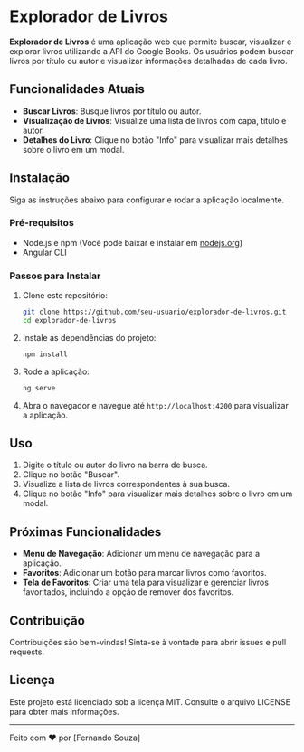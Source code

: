 # Explorador de Livros

**Explorador de Livros** é uma aplicação web que permite buscar, visualizar e explorar livros utilizando a API do Google Books. Os usuários podem buscar livros por título ou autor e visualizar informações detalhadas de cada livro.

## Funcionalidades Atuais

- **Buscar Livros**: Busque livros por título ou autor.
- **Visualização de Livros**: Visualize uma lista de livros com capa, título e autor.
- **Detalhes do Livro**: Clique no botão "Info" para visualizar mais detalhes sobre o livro em um modal.

## Instalação

Siga as instruções abaixo para configurar e rodar a aplicação localmente.

### Pré-requisitos

- Node.js e npm (Você pode baixar e instalar em [nodejs.org](https://nodejs.org/))
- Angular CLI

### Passos para Instalar

1. Clone este repositório:
    ```bash
    git clone https://github.com/seu-usuario/explorador-de-livros.git
    cd explorador-de-livros
    ```

2. Instale as dependências do projeto:
    ```bash
    npm install
    ```

3. Rode a aplicação:
    ```bash
    ng serve
    ```

4. Abra o navegador e navegue até `http://localhost:4200` para visualizar a aplicação.

## Uso

1. Digite o título ou autor do livro na barra de busca.
2. Clique no botão "Buscar".
3. Visualize a lista de livros correspondentes à sua busca.
4. Clique no botão "Info" para visualizar mais detalhes sobre o livro em um modal.

## Próximas Funcionalidades

- **Menu de Navegação**: Adicionar um menu de navegação para a aplicação.
- **Favoritos**: Adicionar um botão para marcar livros como favoritos.
- **Tela de Favoritos**: Criar uma tela para visualizar e gerenciar livros favoritados, incluindo a opção de remover dos favoritos.

## Contribuição

Contribuições são bem-vindas! Sinta-se à vontade para abrir issues e pull requests.

## Licença

Este projeto está licenciado sob a licença MIT. Consulte o arquivo LICENSE para obter mais informações.

---

Feito com ❤️ por [Fernando Souza]
